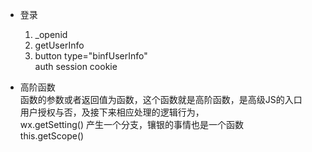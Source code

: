 - 登录
  1. _openid
  2. getUserInfo
  3. button type="binfUserInfo"<br>
    auth session cookie

- 高阶函数<br>
  函数的参数或者返回值为函数，这个函数就是高阶函数，是高级JS的入口<br>
  用户授权与否，及接下来相应处理的逻辑行为，<br>
  wx.getSetting() 产生一个分支，镶银的事情也是一个函数<br>
  this.getScope()

